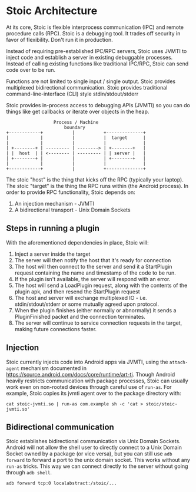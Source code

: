 # Stoic Architecture

At its core, Stoic is flexible interprocess communication (IPC) and remote
procedure calls (RPC). Stoic is a debugging tool. It trades off security in
favor of flexibility. Don't run it in production.

Instead of requiring pre-established IPC/RPC servers, Stoic uses JVMTI to
inject code and establish a server in existing debuggable processes. Instead of
calling existing functions like traditional IPC/RPC, Stoic can send code over
to be run.

Functions are not limited to single input / single output. Stoic provides
multiplexed bidirectional communication. Stoic provides traditional
command-line-interface (CLI) style stdin/stdout/stderr

Stoic provides in-process access to debugging APIs (JVMTI) so you can do things
like get callbacks or iterate over objects in the heap.

```
                  Process / Machine
                      boundary
+------------+           |           +--------------+
|            |           |           |  target      |
|            |           |           |              |
| +--------+ | --------- | --------> | +--------+   |
| |  host  | | <-------- | --------- | | server |   |
| +--------+ |           |           | +--------+   |
|            |           |           |              |
+------------+           |           +--------------+
```

The stoic "host" is the thing that kicks off the RPC (typically your laptop). The stoic "target" is the
thing the RPC runs within (the Android process). In order to provide RPC functionality, Stoic depends on:
1. An injection mechanism - JVMTI
2. A bidirectional transport - Unix Domain Sockets

## Steps in running a plugin

With the aforementioned dependencies in place, Stoic will:
1. Inject a server inside the target
2. The server will then notify the host that it's ready for connection
3. The host will then connect to the server and send it a StartPlugin request
   containing the name and timestamp of the code to be run.
4. If the plugin isn't available, the server will respond with an error.
5. The host will send a LoadPlugin request, along with the contents of the
   plugin apk, and then resend the StartPlugin request
6. The host and server will exchange multiplexed IO - i.e.
   stdin/stdout/stderr or some mutually agreed upon protocol.
7. When the plugin finishes (either normally or abnormally) it sends a
   PluginFinished packet and the connection terminates.
8. The server will continue to service connection requests in the
    target, making future connections faster.

## Injection

Stoic currently injects code into Android apps via JVMTI, using the
`attach-agent` mechanism documented in
https://source.android.com/docs/core/runtime/art-ti. Though Android heavily
restricts communication with package processes, Stoic can usually work even on
non-rooted devices through careful use of `run-as`. For example, Stoic copies
its jvmti agent over to the package directory with:
```
cat stoic-jvmti.so | run-as com.example sh -c 'cat > stoic/stoic-jvmti.so'
```

## Bidirectional communication

Stoic establishes bidirectional communication via Unix Domain Sockets.
Android will not allow the shell user to directly connect to a Unix Domain
Socket owned by a package (or vice versa), but you can still use `adb forward`
to forward a port to the unix domain socket. This works without any `run-as`
tricks. This way we can connect directly to the server without going through
`adb shell`.

```
adb forward tcp:0 localabstract:/stoic/...
```
